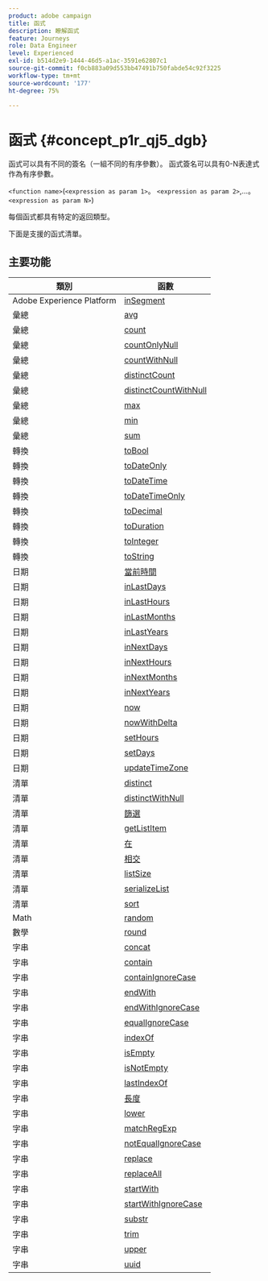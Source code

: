 ```yaml
---
product: adobe campaign
title: 函式
description: 瞭解函式
feature: Journeys
role: Data Engineer
level: Experienced
exl-id: b514d2e9-1444-46d5-a1ac-3591e62807c1
source-git-commit: f0cb883a09d553bb47491b750fabde54c92f3225
workflow-type: tm+mt
source-wordcount: '177'
ht-degree: 75%

---
```


# 函式 {#concept_p1r_qj5_dgb}

函式可以具有不同的簽名（一組不同的有序參數）。 函式簽名可以具有0-N表達式作為有序參數。

`<function name>`(`<expression as param 1>`。 `<expression as param 2>`,...。`<expression as param N>`)

每個函式都具有特定的返回類型。

下面是支援的函式清單。

## 主要功能

| 類別 | 函數 |
|-------------|-----------------------|
| Adobe Experience Platform | [inSegment](../functions/functioninsegment.md) |
| 彙總 | [avg](../functions/functionavg.md) |
| 彙總 | [count](../functions/functioncount.md) |
| 彙總 | [countOnlyNull](../functions/functioncountonlynull.md) |
| 彙總 | [countWithNull](../functions/functioncountwithnull.md) |
| 彙總 | [distinctCount](../functions/functiondistinctcount.md) |
| 彙總 | [distinctCountWithNull](../functions/functiondistinctcountwithnull.md) |
| 彙總 | [max](../functions/functionmax.md) |
| 彙總 | [min](../functions/functionmin.md) |
| 彙總 | [sum](../functions/functionsum.md) |
| 轉換 | [toBool](../functions/functiontobool.md) |
| 轉換 | [toDateOnly](../functions/functiontodateonly.md) |
| 轉換 | [toDateTime](../functions/functiontodatetime.md) |
| 轉換 | [toDateTimeOnly](../functions/functiontodatetimeonly.md) |
| 轉換 | [toDecimal](../functions/functiontodecimal.md) |
| 轉換 | [toDuration](../functions/functiontoduration.md) |
| 轉換 | [toInteger](../functions/functiontointeger.md) |
| 轉換 | [toString](../functions/functiontostring.md) |
| 日期 | [當前時間](../functions/functioncurrenttimeinmillis.md) |
| 日期 | [inLastDays](../functions/functioninlastdays.md) |
| 日期 | [inLastHours](../functions/functioninlasthours.md) |
| 日期 | [inLastMonths](../functions/functioninlastmonths.md) |
| 日期 | [inLastYears](../functions/functioninlastyears.md) |
| 日期 | [inNextDays](../functions/functioninnextdays.md) |
| 日期 | [inNextHours](../functions/functioninnexthours.md) |
| 日期 | [inNextMonths](../functions/functioninnextmonths.md) |
| 日期 | [inNextYears](../functions/functioninnextyears.md) |
| 日期 | [now](../functions/functionnow.md) |
| 日期 | [nowWithDelta](../functions/functionnowwithdelta.md) |
| 日期 | [setHours](../functions/functionsethours.md) |
| 日期 | [setDays](../functions/functionsetdays.md) |
| 日期 | [updateTimeZone](../functions/functionupdatetimezone.md) |
| 清單 | [distinct](../functions/functiondistinct.md) |
| 清單 | [distinctWithNull](../functions/functiondistinctwithnull.md) |
| 清單 | [篩選](../functions/functionfilter.md) |
| 清單 | [getListItem](../functions/functiongetlistitem.md) |
| 清單 | [在 ](../functions/functionin.md) |
| 清單 | [相交](../functions/functionintersect.md) |
| 清單 | [listSize](../functions/functionlistsize.md) |
| 清單 | [serializeList](../functions/functionserializelist.md) |
| 清單 | [sort](../functions/functionsort.md) |
| Math | [random](../functions/functionrandom.md) |
| 數學 | [round](../functions/functionround.md) |
| 字串 | [concat](../functions/functionconcat.md) |
| 字串 | [contain](../functions/functioncontain.md) |
| 字串 | [containIgnoreCase](../functions/functioncontainwithignorecase.md) |
| 字串 | [endWith](../functions/functionendwith.md) |
| 字串 | [endWithIgnoreCase](../functions/functionendwithignorecase.md) |
| 字串 | [equalIgnoreCase](../functions/functionequalignorecase.md) |
| 字串 | [indexOf](../functions/functionindexof.md) |
| 字串 | [isEmpty](../functions/functionisempty.md) |
| 字串 | [isNotEmpty](../functions/functionisnotempty.md) |
| 字串 | [lastIndexOf](../functions/functionlastindexof.md) |
| 字串 | [長度](../functions/functionlength.md) |
| 字串 | [lower](../functions/functionlower.md) |
| 字串 | [matchRegExp](../functions/functionmatchregexp.md) |
| 字串 | [notEqualIgnoreCase](../functions/functionnotequalignorecase.md) |
| 字串 | [replace](../functions/functionreplace.md) |
| 字串 | [replaceAll](../functions/functionreplaceall.md) |
| 字串 | [startWith](../functions/functionstartwith.md) |
| 字串 | [startWithIgnoreCase](../functions/functionstartwithignorecase.md) |
| 字串 | [substr](../functions/functionsubstr.md) |
| 字串 | [trim](../functions/functiontrim.md) |
| 字串 | [upper](../functions/functionupper.md) |
| 字串 | [uuid](../functions/functionuuid.md) |
